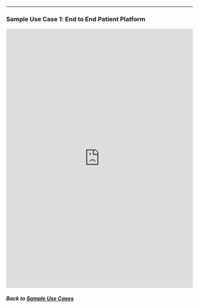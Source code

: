 ---
### Sample Use Case 1: End to End Patient Platform

<embed src="https://docs.google.com/viewer?url=https://github.com/data2health/CTS-Personas/raw/master/docs/assets/UseCase1_PatientPlatform.pdf&embedded=true" style="width:100%; height:700px;" frameborder="0" />

##### Back to [Sample Use Cases](sample_use_cases.md)

